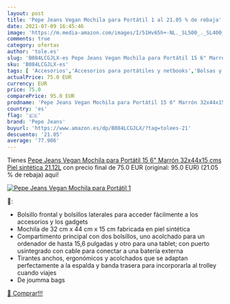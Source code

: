 ```yaml
---
layout: post
title: 'Pepe Jeans Vegan Mochila para Portátil 1 al 21.05 % de rebaja'
date: 2021-07-09 16:45:46
image: 'https://m.media-amazon.com/images/I/51Hv65h+-NL._SL500_._SL400_.jpg'
comments: true
category: ofertas
author: 'tole.es'
slug: 'B084LCGJLX-es Pepe Jeans Vegan Mochila para Portátil 15 6" Marrón...'
sku: 'B084LCGJLX-es'
tags: [ 'Accesorios','Accesorios para portátiles y netbooks','Bolsas y fundas para portátiles y netbooks','Informática','Mochilas para portátiles y netbooks','mochila','pepe jeans', ]
actualPrice: 75.0 EUR
currency: EUR
price: 75.0
comparePrice: 95.0 EUR
prodname: 'Pepe Jeans Vegan Mochila para Portátil 15 6" Marrón 32x44x15 cms Piel sintética 21.12L'
country: 'es'
flag: '🇪🇸'
brand: 'Pepe Jeans'
buyurl: 'https://www.amazon.es/dp/B084LCGJLX/?tag=tolees-21'
descuento: '21.05'
average: '77.906'
---
```


Tienes [Pepe Jeans Vegan Mochila para Portátil 15 6" Marrón 32x44x15 cms Piel sintética 21.12L](https://www.amazon.es/dp/B084LCGJLX/?tag=tolees-21) con precio final de  75.0 EUR (original: 95.0 EUR) (21.05 %  de rebaja) aqui!

[![Pepe Jeans Vegan Mochila para Portátil 1](https://m.media-amazon.com/images/I/51Hv65h+-NL._SL500_._SL400_.jpg)](https://www.amazon.es/dp/B084LCGJLX/?tag=tolees-21)

🔎:

- Bolsillo frontal y bolsillos laterales para acceder fácilmente a los accesorios y los gadgets
- Mochila de 32 cm x 44 cm x 15 cm fabricada en piel sintética
- Compartimento principal con dos bolsillos, uno acolchado para un ordenador de hasta 15,6 pulgadas y otro para una tablet; con puerto usintegrado con cable para conectar a una batería externa
- Tirantes anchos, ergonómicos y acolchados que se adaptan perfectamente a la espalda y banda trasera para incorporarla al trolley cuando viajes
- De joumma bags

[🛒 Comprar!!!](https://www.amazon.es/dp/B084LCGJLX/?tag=tolees-21)
